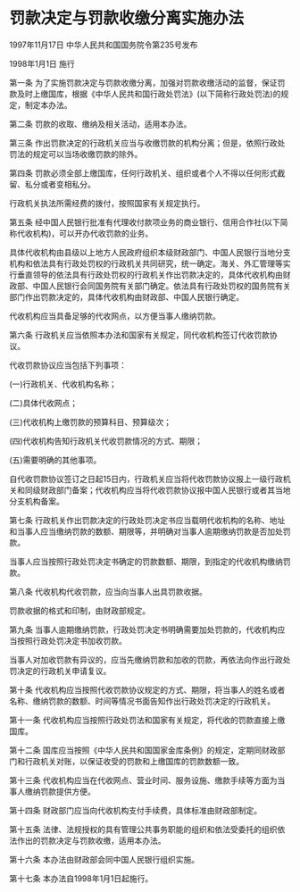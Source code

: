 # 罚款决定与罚款收缴分离实施办法

1997年11月17日 中华人民共和国国务院令第235号发布　

1998年1月1日 施行



第一条 为了实施罚款决定与罚款收缴分离，加强对罚款收缴活动的监督，保证罚款及时上缴国库，根据《中华人民共和国行政处罚法》(以下简称行政处罚法)的规定，制定本办法。

第二条 罚款的收取、缴纳及相关活动，适用本办法。

第三条 作出罚款决定的行政机关应当与收缴罚款的机构分离；但是，依照行政处罚法的规定可以当场收缴罚款的除外。

第四条 罚款必须全部上缴国库，任何行政机关、组织或者个人不得以任何形式截留、私分或者变相私分。

行政机关执法所需经费的拨付，按照国家有关规定执行。

第五条 经中国人民银行批准有代理收付款项业务的商业银行、信用合作社(以下简称代收机构)，可以开办代收罚款的业务。

具体代收机构由县级以上地方人民政府组织本级财政部门、中国人民银行当地分支机构和依法具有行政处罚权的行政机关共同研究，统一确定。海关、外汇管理等实行垂直领导的依法具有行政处罚权的行政机关作出罚款决定的，具体代收机构由财政部、中国人民银行会同国务院有关部门确定。依法具有行政处罚权的国务院有关部门作出罚款决定的，具体代收机构由财政部、中国人民银行确定。

代收机构应当具备足够的代收网点，以方便当事人缴纳罚款。

第六条 行政机关应当依照本办法和国家有关规定，同代收机构签订代收罚款协议。

代收罚款协议应当包括下列事项：

(一)行政机关、代收机构名称；

(二)具体代收网点；

(三)代收机构上缴罚款的预算科目、预算级次；

(四)代收机构告知行政机关代收罚款情况的方式、期限；

(五)需要明确的其他事项。

自代收罚款协议签订之日起15日内，行政机关应当将代收罚款协议报上一级行政机关和同级财政部门备案；代收机构应当将代收罚款协议报中国人民银行或者其当地分支机构备案。

第七条 行政机关作出罚款决定的行政处罚决定书应当载明代收机构的名称、地址和当事人应当缴纳罚款的数额、期限等，并明确对当事人逾期缴纳罚款是否加处罚款。

当事人应当按照行政处罚决定书确定的罚款数额、期限，到指定的代收机构缴纳罚款。

第八条 代收机构代收罚款，应当向当事人出具罚款收据。

罚款收据的格式和印制，由财政部规定。

第九条 当事人逾期缴纳罚款，行政处罚决定书明确需要加处罚款的，代收机构应当按照行政处罚决定书加收罚款。

当事人对加收罚款有异议的，应当先缴纳罚款和加收的罚款，再依法向作出行政处罚决定的行政机关申请复议。

第十条 代收机构应当按照代收罚款协议规定的方式、期限，将当事人的姓名或者名称、缴纳罚款的数额、时间等情况书面告知作出行政处罚决定的行政机关。

第十一条 代收机构应当按照行政处罚法和国家有关规定，将代收的罚款直接上缴国库。

第十二条 国库应当按照《中华人民共和国国家金库条例》的规定，定期同财政部门和行政机关对账，以保证收受的罚款和上缴国库的罚款数额一致。

第十三条 代收机构应当在代收网点、营业时间、服务设施、缴款手续等方面为当事人缴纳罚款提供方便。

第十四条 财政部门应当向代收机构支付手续费，具体标准由财政部制定。

第十五条 法律、法规授权的具有管理公共事务职能的组织和依法受委托的组织依法作出的罚款决定与罚款收缴，适用本办法。

第十六条 本办法由财政部会同中国人民银行组织实施。

第十七条 本办法自1998年1月1日起施行。